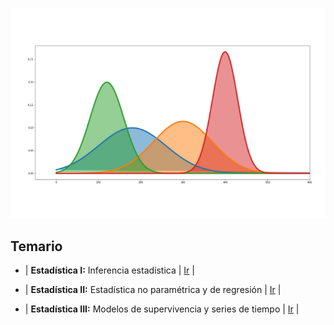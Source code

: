 ![portada](portada.png)

## Temario

* \| **Estadística I:** Inferencia estadística \| [Ir](index_stat1.md) \|

* \| **Estadística II:** Estadística no paramétrica y de regresión \| [Ir](index_stat2.md) \|

* \| **Estadística III:** Modelos de supervivencia y series de tiempo \| [Ir](index_stat3.md) \|


